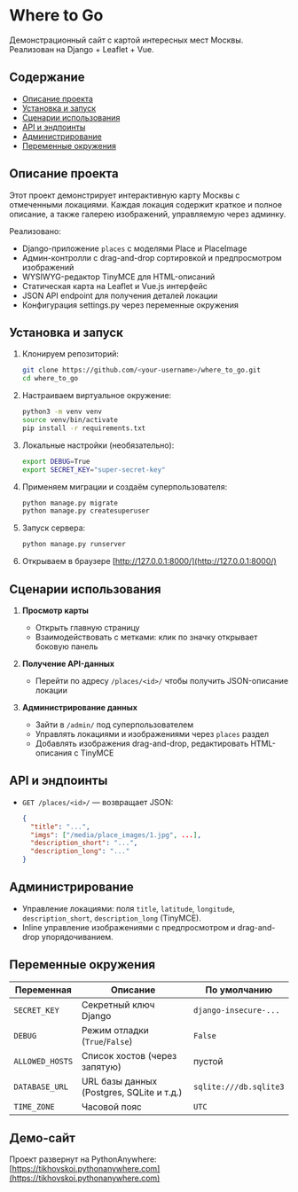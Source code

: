 # Where to Go

Демонстрационный сайт с картой интересных мест Москвы. Реализован на Django + Leaflet + Vue.

## Содержание

* [Описание проекта](#описание-проекта)
* [Установка и запуск](#установка-и-запуск)
* [Сценарии использования](#сценарии-использования)
* [API и эндпоинты](#api-и-эндпоинты)
* [Администрирование](#администрирование)
* [Переменные окружения](#переменные-окружения)

## Описание проекта

Этот проект демонстрирует интерактивную карту Москвы с отмеченными локациями. Каждая локация содержит краткое и полное описание, а также галерею изображений, управляемую через админку.

Реализовано:

* Django-приложение `places` с моделями Place и PlaceImage
* Админ-контролли с drag-and-drop сортировкой и предпросмотром изображений
* WYSIWYG-редактор TinyMCE для HTML-описаний
* Статическая карта на Leaflet и Vue.js интерфейс
* JSON API endpoint для получения деталей локации
* Конфигурация settings.py через переменные окружения

## Установка и запуск

1. Клонируем репозиторий:

   ```bash
   git clone https://github.com/<your-username>/where_to_go.git
   cd where_to_go
   ```
2. Настраиваем виртуальное окружение:

   ```bash
   python3 -m venv venv
   source venv/bin/activate
   pip install -r requirements.txt
   ```
3. Локальные настройки (необязательно):

   ```bash
   export DEBUG=True
   export SECRET_KEY="super-secret-key"
   ```
4. Применяем миграции и создаём суперпользователя:

   ```bash
   python manage.py migrate
   python manage.py createsuperuser
   ```
5. Запуск сервера:

   ```bash
   python manage.py runserver
   ```
6. Открываем в браузере [http://127.0.0.1:8000/](http://127.0.0.1:8000/)

## Сценарии использования

1. **Просмотр карты**

   * Открыть главную страницу
   * Взаимодействовать с метками: клик по значку открывает боковую панель
2. **Получение API-данных**

   * Перейти по адресу `/places/<id>/` чтобы получить JSON-описание локации
3. **Администрирование данных**

   * Зайти в `/admin/` под суперпользователем
   * Управлять локациями и изображениями через `places` раздел
   * Добавлять изображения drag-and-drop, редактировать HTML-описания с TinyMCE

## API и эндпоинты

* `GET /places/<id>/` — возвращает JSON:

  ```json
  {
    "title": "...",
    "imgs": ["/media/place_images/1.jpg", ...],
    "description_short": "...",
    "description_long": "..."
  }
  ```

## Администрирование

* Управление локациями: поля `title`, `latitude`, `longitude`, `description_short`, `description_long` (TinyMCE).
* Inline управление изображениями с предпросмотром и drag-and-drop упорядочиванием.

## Переменные окружения

| Переменная      | Описание                                  | По умолчанию           |
| --------------- | ----------------------------------------- | ---------------------- |
| `SECRET_KEY`    | Секретный ключ Django                     | `django-insecure-...`  |
| `DEBUG`         | Режим отладки (`True`/`False`)            | `False`                |
| `ALLOWED_HOSTS` | Список хостов (через запятую)             | пустой                 |
| `DATABASE_URL`  | URL базы данных (Postgres, SQLite и т.д.) | `sqlite:///db.sqlite3` |
| `TIME_ZONE`     | Часовой пояс                              | `UTC`                  |

## Демо-сайт

Проект развернут на PythonAnywhere:  
[https://tikhovskoi.pythonanywhere.com](https://tikhovskoi.pythonanywhere.com)